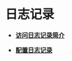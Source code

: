 # 日志记录<a name="zh-cn_topic_0086375585"></a>

-   **[访问日志记录简介](访问日志记录简介.md)**  

-   **[配置日志记录](配置日志记录.md)**  


